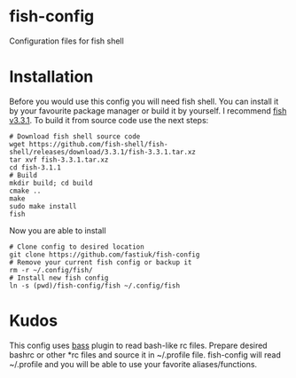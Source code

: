 # fish-config

Configuration files for fish shell

# Installation
Before you would use this config you will need fish shell.
You can install it by your favourite package manager or build it by yourself.
I recommend [fish v3.3.1](https://github.com/fish-shell/fish-shell/releases/tag/3.3.1).
To build it from source code use the next steps:
```
# Download fish shell source code
wget https://github.com/fish-shell/fish-shell/releases/download/3.3.1/fish-3.3.1.tar.xz
tar xvf fish-3.3.1.tar.xz
cd fish-3.1.1
# Build
mkdir build; cd build
cmake ..
make
sudo make install
fish
```

Now you are able to install
```
# Clone config to desired location
git clone https://github.com/fastiuk/fish-config
# Remove your current fish config or backup it
rm -r ~/.config/fish/
# Install new fish config
ln -s (pwd)/fish-config/fish ~/.config/fish
```

# Kudos

This config uses [bass](https://github.com/edc/bass) plugin to read bash-like rc files.
Prepare desired bashrc or other *rc files and source it in ~/.profile file.
fish-config will read ~/.profile and you will be able to use your favorite aliases/functions.

